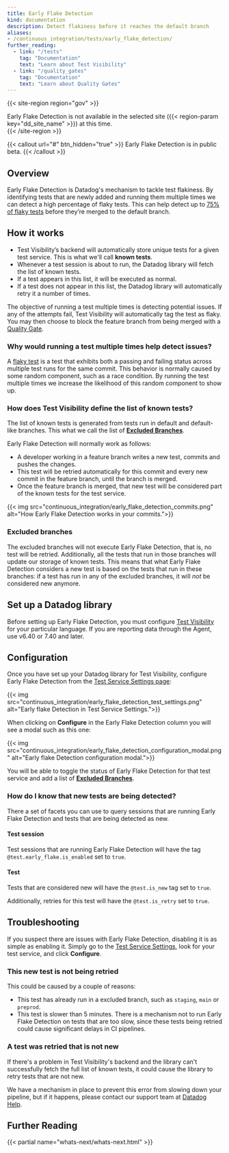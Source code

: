 ```yaml
---
title: Early Flake Detection
kind: documentation
description: Detect flakiness before it reaches the default branch
aliases:
- /continuous_integration/tests/early_flake_detection/
further_reading:
  - link: "/tests"
    tag: "Documentation"
    text: "Learn about Test Visibility"
  - link: "/quality_gates"
    tag: "Documentation"
    text: "Learn about Quality Gates"
---
```


{{< site-region region="gov" >}}
<div class="alert alert-warning">Early Flake Detection is not available in the selected site ({{< region-param key="dd_site_name" >}}) at this time.</div>
{{< /site-region >}}

{{< callout url="#" btn_hidden="true" >}}
Early Flake Detection is in public beta.
{{< /callout >}}

## Overview

Early Flake Detection is Datadog's mechanism to tackle test flakiness. By identifying tests that are newly added and running them multiple times we can detect a high percentage of flaky tests. This can help detect up to [75% of flaky tests][1] before they’re merged to the default branch.

## How it works

* Test Visibility’s backend will automatically store unique tests for a given test service. This is what we'll call **known tests**.
* Whenever a test session is about to run, the Datadog library will fetch the list of known tests.
* If a test appears in this list, it will be executed as normal.
* If a test does not appear in this list, the Datadog library will automatically retry it a number of times.

The objective of running a test multiple times is detecting potential issues. If any of the attempts fail, Test Visibility will automatically tag the test as flaky. You may then choose to block the feature branch from being merged with a [Quality Gate][2].

### Why would running a test multiple times help detect issues?

A [flaky test][3] is a test that exhibits both a passing and failing status across multiple test runs for the same commit. This behavior is normally caused by some random component, such as a race condition. By running the test multiple times we increase the likelihood of this random component to show up.


### How does Test Visibility define the list of known tests?

The list of known tests is generated from tests run in default and default-like branches. This what we call the list of [**Excluded Branches**][4].

Early Flake Detection will normally work as follows:

* A developer working in a feature branch writes a new test, commits and pushes the changes.
* This test will be retried automatically for this commit and every new commit in the feature branch, until the branch is merged.
* Once the feature branch is merged, that new test will be considered part of the known tests for the test service.

{{< img src="continuous_integration/early_flake_detection_commits.png" alt="How Early Flake Detection works in your commits.">}}

### Excluded branches

The excluded branches will not execute Early Flake Detection, that is, no test will be retried. Additionally, all the tests that run in those branches will update our storage of known tests. This means that what Early Flake Detection considers a new test is based on the tests that run in these branches: if a test has run in any of the excluded branches, it will *not* be considered new anymore.

## Set up a Datadog library
Before setting up Early Flake Detection, you must configure [Test Visibility][5] for your particular language. If you are reporting data through the Agent, use v6.40 or 7.40 and later.

## Configuration
Once you have set up your Datadog library for Test Visibility, configure Early Flake Detection from the [Test Service Settings page][6]:

{{< img src="continuous_integration/early_flake_detection_test_settings.png" alt="Early flake Detection in Test Service Settings.">}}

When clicking on **Configure** in the Early Flake Detection column you will see a modal such as this one:

{{< img src="continuous_integration/early_flake_detection_configuration_modal.png" alt="Early flake Detection configuration modal.">}}

You will be able to toggle the status of Early Flake Detection for that test service and add a list of [**Excluded Branches**][4].

### How do I know that new tests are being detected?

There a set of facets you can use to query sessions that are running Early Flake Detection and tests that are being detected as new.

#### Test session

Test sessions that are running Early Flake Detection will have the tag `@test.early_flake.is_enabled` set to `true`.

#### Test

Tests that are considered new will have the `@test.is_new` tag set to `true`.

Additionally, retries for this test will have the `@test.is_retry` set to `true`.


## Troubleshooting

If you suspect there are issues with Early Flake Detection, disabling it is as simple as enabling it. Simply go to the [Test Service Settings][6], look for your test service, and click **Configure**.

### This new test is not being retried

This could be caused by a couple of reasons:

* This test has already run in a excluded branch, such as `staging`, `main` or `preprod`.
* This test is slower than 5 minutes. There is a mechanism not to run Early Flake Detection on tests that are too slow, since these tests being retried could cause significant delays in CI pipelines.


### A test was retried that is not new

If there's a problem in Test Visibility's backend and the library can't successfully fetch the full list of known tests, it could cause the library to retry tests that are not new.

We have a mechanism in place to prevent this error from slowing down your pipeline, but if it happens, please contact our support team at [Datadog Help][7].

## Further Reading

{{< partial name="whats-next/whats-next.html" >}}

[1]: https://2020.splashcon.org/details/splash-2020-oopsla/78/A-Large-Scale-Longitudinal-Study-of-Flaky-Tests
[2]: /quality_gates/
[3]: /glossary/#flaky-test
[4]: /tests/early_flake_detection/#excluded-branches
[5]: /continuous_integration/tests
[6]: https://app.datadoghq.com/ci/settings/test-service
[7]: https://docs.datadoghq.com/help/
